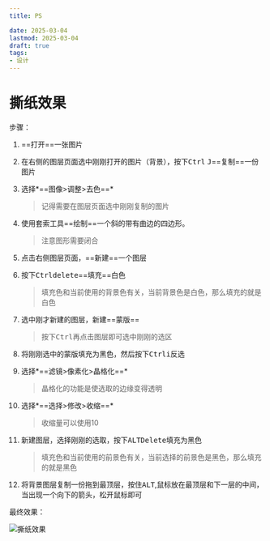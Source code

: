 ```yaml
---
title: PS

date: 2025-03-04
lastmod: 2025-03-04
draft: true
tags:
- 设计
---
```




# 撕纸效果



步骤：

1. ==打开==一张图片

2. 在右侧的图层页面选中刚刚打开的图片（背景），按下<kbd>Ctrl</kbd> <kbd>J</kbd>==复制==一份图片

3. 选择*==图像>调整>去色==*

   > 记得需要在图层页面选中刚刚复制的图片

4. 使用套索工具==绘制==一个斜的带有曲边的四边形。

   > 注意图形需要闭合

5. 点击右侧图层页面，==新建==一个图层

6. 按下<kbd>Ctrl</kbd><kbd>delete</kbd>==填充==白色

   > 填充色和当前使用的背景色有关，当前背景色是白色，那么填充的就是白色

7. 选中刚才新建的图层，新建==蒙版==

   > 按下<kbd>Ctrl</kbd>再点击图层即可选中刚刚的选区

8. 将刚刚选中的蒙版填充为黑色，然后按下<kbd>Ctrl</kbd><kbd>i</kbd>反选

9. 选择*==滤镜>像素化>晶格化==*

   > 晶格化的功能是使选取的边缘变得透明

10. 选择*==选择>修改>收缩==*

    > 收缩量可以使用10

11. 新建图层，选择刚刚的选取，按下<kbd>ALT</kbd><kbd>Delete</kbd>填充为黑色

    > 填充色和当前使用的前景色有关，当前选择的前景色是黑色，那么填充的就是黑色

12. 将背景图层复制一份拖到最顶层，按住<kbd>ALT</kbd>,鼠标放在最顶层和下一层的中间，当出现一个向下的箭头，松开鼠标即可

最终效果：

![撕纸效果](https://gitlab.com/18355291538/picture/-/raw/main/pictures/2024/09/8_17_56_57_202409081756914.png)
































































